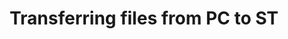 ---
layout: project
title: Transferring files from PC to ST
collection: projects
img: atari-st-logo.jpg
description: At some point, you'll most likely want to transfer files from PC to ST. I'll explore some common approaches over the next few weeks and post details.
category_key: transferring_files_from_pc_to_st
---